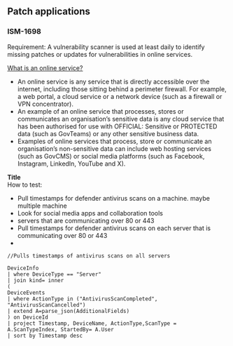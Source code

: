 ## Patch applications 
### ISM-1698

Requirement: A vulnerability scanner is used at least daily to identify missing patches or updates for vulnerabilities in online services.

[What is an online service?](https://www.cyber.gov.au/resources-business-and-government/essential-cybersecurity/essential-eight/essential-eight-maturity-model-faq)
- An online service is any service that is directly accessible over the internet, including those sitting behind a perimeter firewall. For example, a web portal, a cloud service or a network device (such as a firewall or VPN concentrator).
- An example of an online service that processes, stores or communicates an organisation’s sensitive data is any cloud service that has been authorised for use with OFFICIAL: Sensitive or PROTECTED data (such as GovTeams) or any other sensitive business data.
- Examples of online services that process, store or communicate an organisation’s non-sensitive data can include web hosting services (such as GovCMS) or social media platforms (such as Facebook, Instagram, LinkedIn, YouTube and X).

**Title**  
How to test: 
- Pull timestamps for defender antivirus scans on a machine. maybe multiple machine
- Look for social media apps and collaboration tools
- servers that are communicating over 80 or 443
- Pull timestamps for defender antivirus scans on each server that is communicating over 80 or 443
- 


```
//Pulls timestamps of antivirus scans on all servers

DeviceInfo
| where DeviceType == "Server"
| join kind= inner  
( 
DeviceEvents
| where ActionType in ("AntivirusScanCompleted", "AntivirusScanCancelled")
| extend A=parse_json(AdditionalFields)  
) on DeviceId
| project Timestamp, DeviceName, ActionType,ScanType = A.ScanTypeIndex, StartedBy= A.User
| sort by Timestamp desc

```

